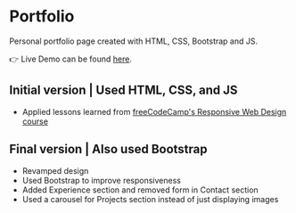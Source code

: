# Portfolio

Personal portfolio page created with HTML, CSS, Bootstrap and JS.

👉 Live Demo can be found [here](https://cceloso.github.io/portfolio/).

## Initial version | Used HTML, CSS, and JS

- Applied lessons learned from [freeCodeCamp's Responsive Web Design course](https://www.freecodecamp.org/learn/responsive-web-design/)

## Final version | Also used Bootstrap

- Revamped design
- Used Bootstrap to improve responsiveness
- Added Experience section and removed form in Contact section
- Used a carousel for Projects section instead of just displaying images
